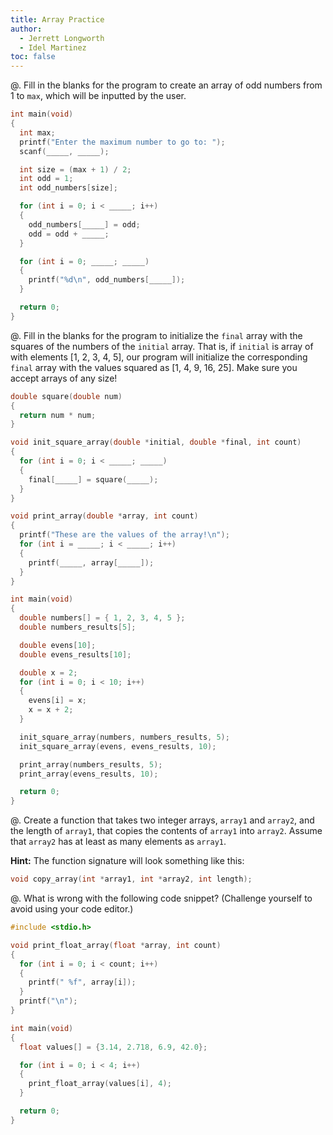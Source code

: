 ```yaml
---
title: Array Practice
author:
  - Jerrett Longworth
  - Idel Martinez
toc: false
---
```


@. Fill in the blanks for the program to create an array of odd numbers from 1 to `max`, which will be inputted by the user.

  ``` c
  int main(void)
  {
    int max;
    printf("Enter the maximum number to go to: ");
    scanf(_____, _____);

    int size = (max + 1) / 2;
    int odd = 1;
    int odd_numbers[size];

    for (int i = 0; i < _____; i++)
    {
      odd_numbers[_____] = odd;
      odd = odd + _____;
    }

    for (int i = 0; _____; _____)
    {
      printf("%d\n", odd_numbers[_____]);
    }

    return 0;
  }
  ```

@. Fill in the blanks for the program to initialize the `final` array with the squares of the numbers of the `initial` array. That is, if `initial` is array of with elements [1, 2, 3, 4, 5], our program will initialize the corresponding `final` array with the values squared as [1, 4, 9, 16, 25]. Make sure you accept arrays of any size!

  ``` c
  double square(double num)
  {
    return num * num;
  }

  void init_square_array(double *initial, double *final, int count)
  {
    for (int i = 0; i < _____; _____)
    {
      final[_____] = square(_____);
    }
  }

  void print_array(double *array, int count)
  {
    printf("These are the values of the array!\n");
    for (int i = _____; i < _____; i++)
    {
      printf(_____, array[_____]);
    }
  }

  int main(void)
  {
    double numbers[] = { 1, 2, 3, 4, 5 };
    double numbers_results[5];

    double evens[10];
    double evens_results[10];

    double x = 2;
    for (int i = 0; i < 10; i++)
    {
      evens[i] = x;
      x = x + 2;
    }

    init_square_array(numbers, numbers_results, 5);
    init_square_array(evens, evens_results, 10);

    print_array(numbers_results, 5);
    print_array(evens_results, 10);

    return 0;
  }
  ```

@. Create a function that takes two integer arrays, `array1` and `array2`, and the length of `array1`, that copies the contents of `array1` into `array2`. Assume that `array2` has at least as many elements as `array1`.

  **Hint:** The function signature will look something like this:

  ``` c
  void copy_array(int *array1, int *array2, int length);
  ```

@. What is wrong with the following code snippet? (Challenge yourself to avoid using your code editor.)

  ``` c
  #include <stdio.h>

  void print_float_array(float *array, int count)
  {
    for (int i = 0; i < count; i++)
    {
      printf(" %f", array[i]);
    }
    printf("\n");
  }

  int main(void)
  {
    float values[] = {3.14, 2.718, 6.9, 42.0};

    for (int i = 0; i < 4; i++)
    {
      print_float_array(values[i], 4);
    }

    return 0;
  }
  ```
